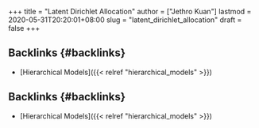+++
title = "Latent Dirichlet Allocation"
author = ["Jethro Kuan"]
lastmod = 2020-05-31T20:20:01+08:00
slug = "latent_dirichlet_allocation"
draft = false
+++

## Backlinks {#backlinks}

- [Hierarchical Models]({{< relref "hierarchical_models" >}})

## Backlinks {#backlinks}

- [Hierarchical Models]({{< relref "hierarchical_models" >}})
